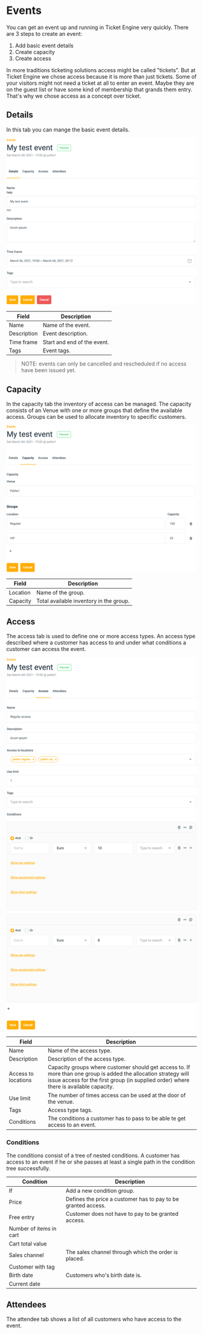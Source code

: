 # Events
You can get an event up and running in Ticket Engine very quickly. There are 3 steps to create an event: 
1. Add basic event details
2. Create capacity
3. Create access

In more traditions ticketing solutions access might be called "tickets". But at Ticket Engine we chose access because it is more than just tickets. Some of your visitors might not need a ticket at all to enter an event. Maybe they are on the guest list or have some kind of membership that grands them entry. That's why we chose access as a concept over ticket.



## Details
In this tab you can mange the basic event details.

![alt text][event_details]

Field | Description
--- | ---
Name | Name of the event.
Description | Event description.
Time frame | Start and end of the event.
Tags | Event tags.

> NOTE: events can only be cancelled and rescheduled if no access have been issued yet.


## Capacity
In the capacity tab the inventory of access can be managed. The capacity consists of an Venue with one or more groups that define the available access. 
Groups can be used to allocate inventory to specific customers.  

![alt text][capacity_details]

Field | Description
--- | ---
Location | Name of the group.
Capacity | Total available inventory in the group.


## Access
The access tab is used to define one or more access types. An access type described where a customer has access to and under what conditions a customer can access the event.  

![alt text][accesss_details]

Field | Description
--- | ---
Name | Name of the access type.
Description | Description of the access type.
Access to locations | Capacity groups where customer should get access to. If more than one group is added the allocation strategy will issue access for the first group (in supplied order) where there is available capacity.
Use limit | The number of times access can be used at the door of the venue.
Tags | Access type tags. 
Conditions | The conditions a customer has to pass to be able te get access to an event.

### Conditions
The conditions consist of a tree of nested conditions. A customer has access to an event if he or she passes at least a single path in the condition tree successfully. 

Condition | Description
--- | ---
If | Add a new condition group.
Price | Defines the price a customer has to pay to be granted access.
Free entry | Customer does not have to pay to be granted access. 
Number of items in cart | 
Cart total value | 
Sales channel | The sales channel through which the order is placed.
Customer with tag |  
Birth date | Customers who's birth date is.
Current date | 


## Attendees
The attendee tab shows a list of all customers who have access to the event.


[event_details]: https://raw.githubusercontent.com/ticketengine/docs/master/assets/event-detail-edit.png "Event details"
[capacity_details]: https://raw.githubusercontent.com/ticketengine/docs/master/assets/event-capacity-edit.png "Capacity"
[accesss_details]: https://raw.githubusercontent.com/ticketengine/docs/master/assets/event-access-edit.png "Access type"
